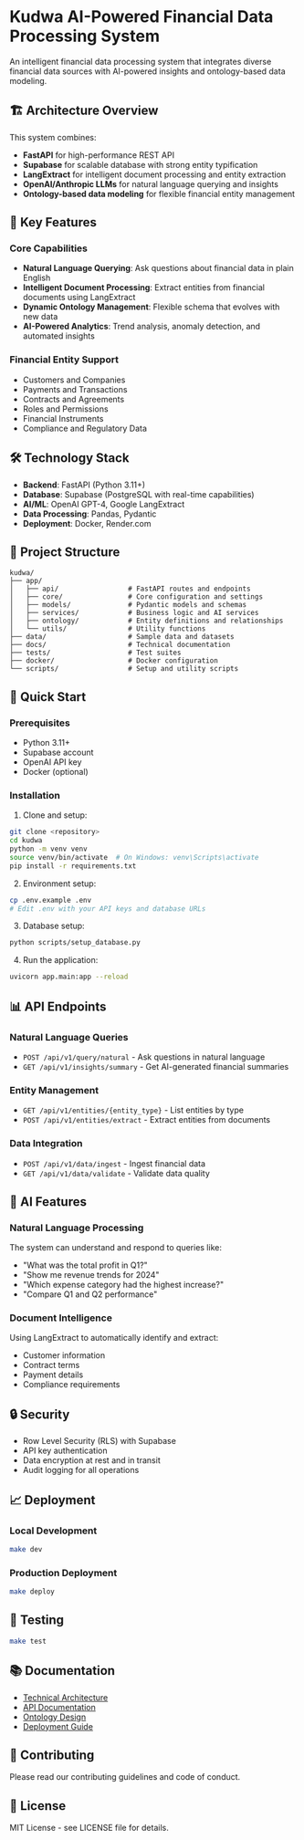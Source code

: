 # Kudwa AI-Powered Financial Data Processing System

An intelligent financial data processing system that integrates diverse financial data sources with AI-powered insights and ontology-based data modeling.

## 🏗️ Architecture Overview

This system combines:
- **FastAPI** for high-performance REST API
- **Supabase** for scalable database with strong entity typification
- **LangExtract** for intelligent document processing and entity extraction
- **OpenAI/Anthropic LLMs** for natural language querying and insights
- **Ontology-based data modeling** for flexible financial entity management

## 🚀 Key Features

### Core Capabilities
- **Natural Language Querying**: Ask questions about financial data in plain English
- **Intelligent Document Processing**: Extract entities from financial documents using LangExtract
- **Dynamic Ontology Management**: Flexible schema that evolves with new data
- **AI-Powered Analytics**: Trend analysis, anomaly detection, and automated insights

### Financial Entity Support
- Customers and Companies
- Payments and Transactions
- Contracts and Agreements
- Roles and Permissions
- Financial Instruments
- Compliance and Regulatory Data

## 🛠️ Technology Stack

- **Backend**: FastAPI (Python 3.11+)
- **Database**: Supabase (PostgreSQL with real-time capabilities)
- **AI/ML**: OpenAI GPT-4, Google LangExtract
- **Data Processing**: Pandas, Pydantic
- **Deployment**: Docker, Render.com

## 📁 Project Structure

```
kudwa/
├── app/
│   ├── api/                 # FastAPI routes and endpoints
│   ├── core/                # Core configuration and settings
│   ├── models/              # Pydantic models and schemas
│   ├── services/            # Business logic and AI services
│   ├── ontology/            # Entity definitions and relationships
│   └── utils/               # Utility functions
├── data/                    # Sample data and datasets
├── docs/                    # Technical documentation
├── tests/                   # Test suites
├── docker/                  # Docker configuration
└── scripts/                 # Setup and utility scripts
```

## 🔧 Quick Start

### Prerequisites
- Python 3.11+
- Supabase account
- OpenAI API key
- Docker (optional)

### Installation

1. Clone and setup:
```bash
git clone <repository>
cd kudwa
python -m venv venv
source venv/bin/activate  # On Windows: venv\Scripts\activate
pip install -r requirements.txt
```

2. Environment setup:
```bash
cp .env.example .env
# Edit .env with your API keys and database URLs
```

3. Database setup:
```bash
python scripts/setup_database.py
```

4. Run the application:
```bash
uvicorn app.main:app --reload
```

## 📊 API Endpoints

### Natural Language Queries
- `POST /api/v1/query/natural` - Ask questions in natural language
- `GET /api/v1/insights/summary` - Get AI-generated financial summaries

### Entity Management
- `GET /api/v1/entities/{entity_type}` - List entities by type
- `POST /api/v1/entities/extract` - Extract entities from documents

### Data Integration
- `POST /api/v1/data/ingest` - Ingest financial data
- `GET /api/v1/data/validate` - Validate data quality

## 🧠 AI Features

### Natural Language Processing
The system can understand and respond to queries like:
- "What was the total profit in Q1?"
- "Show me revenue trends for 2024"
- "Which expense category had the highest increase?"
- "Compare Q1 and Q2 performance"

### Document Intelligence
Using LangExtract to automatically identify and extract:
- Customer information
- Contract terms
- Payment details
- Compliance requirements

## 🔒 Security

- Row Level Security (RLS) with Supabase
- API key authentication
- Data encryption at rest and in transit
- Audit logging for all operations

## 📈 Deployment

### Local Development
```bash
make dev
```

### Production Deployment
```bash
make deploy
```

## 🧪 Testing

```bash
make test
```

## 📚 Documentation

- [Technical Architecture](docs/architecture.md)
- [API Documentation](docs/api.md)
- [Ontology Design](docs/ontology.md)
- [Deployment Guide](docs/deployment.md)

## 🤝 Contributing

Please read our contributing guidelines and code of conduct.

## 📄 License

MIT License - see LICENSE file for details.
